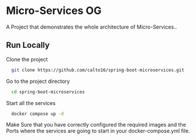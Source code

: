 
# Micro-Services OG

A Project that demonstrates the whole architecture of Micro-Services..
## Run Locally

Clone the project

```bash
  git clone https://github.com/calto16/spring-boot-microservices.git
```

Go to the project directory

```bash
  cd spring-boot-microservices
```



Start all the services

```bash
  docker compose up -d
```

Make Sure that you have correctly configured the required images and the Ports where the services are going to start in your docker-compose.yml file.